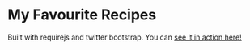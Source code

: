 My Favourite Recipes
========

Built with requirejs and twitter bootstrap. You can [see it in action here!](https://Bwang5083.github.io/myRecipeBook/www/)

